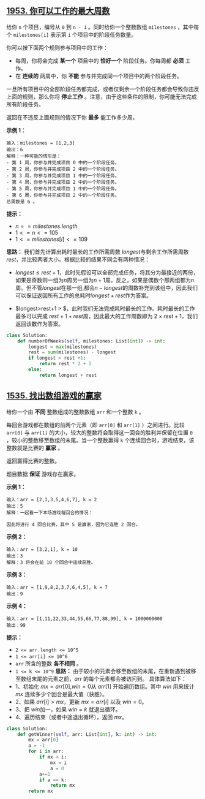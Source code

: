 ## [1953. 你可以工作的最大周数](https://leetcode.cn/problems/maximum-number-of-weeks-for-which-you-can-work/)

给你 `n` 个项目，编号从 `0` 到 `n - 1` 。同时给你一个整数数组 `milestones` ，其中每个 `milestones[i]` 表示第 `i` 个项目中的阶段任务数量。

你可以按下面两个规则参与项目中的工作：

- 每周，你将会完成 **某一个** 项目中的 **恰好一个** 阶段任务。你每周都 **必须** 工作。
- 在 **连续的** 两周中，你 **不能** 参与并完成同一个项目中的两个阶段任务。

一旦所有项目中的全部阶段任务都完成，或者仅剩余一个阶段任务都会导致你违反上面的规则，那么你将 **停止工作** 。注意，由于这些条件的限制，你可能无法完成所有阶段任务。

返回在不违反上面规则的情况下你 **最多** 能工作多少周。

 

**示例 1：**

```
输入：milestones = [1,2,3]
输出：6
解释：一种可能的情形是：
- 第 1 周，你参与并完成项目 0 中的一个阶段任务。
- 第 2 周，你参与并完成项目 2 中的一个阶段任务。
- 第 3 周，你参与并完成项目 1 中的一个阶段任务。
- 第 4 周，你参与并完成项目 2 中的一个阶段任务。
- 第 5 周，你参与并完成项目 1 中的一个阶段任务。
- 第 6 周，你参与并完成项目 2 中的一个阶段任务。
总周数是 6 。
```
**提示：**

- $n == milestones.length$
- $1 <= n <= 105$
- $1 <= milestones[i] <= 109$

**思路：**
我们首先计算出耗时最长的工作所需周数 $longest$与剩余工作所需周数$rest$，并比较两者大小。根据比较的结果不同会有两种情况：

- $longest≤rest+1$，此时先假设可以全部完成任务，将其分为最接近的两份，如果是奇数则一组为$n$周另一组为$n+1$周。反之，如果是偶数个那两组都为$n$周。但不管$longest$在那一组,都会$n-longest$的周数补充到该组中，因此我们可以保证返回所有工作的总耗时$longest+rest$作为答案。

- $longest>rest+1 > $，此时我们无法完成耗时最长的工作。耗时最长的工作最多可以完成 $rest+1+rest$周，因此最大的工作周数即为 $2×rest+1$，我们返回该数作为答案。

```python
class Solution:
    def numberOfWeeks(self, milestones: List[int]) -> int:
        longest = max(milestones)
        rest = sum(milestones) - longest
        if longest > rest +1:
            return rest * 2 + 1
        else:
            return longest + rest
```

## [1535. 找出数组游戏的赢家](https://leetcode.cn/problems/find-the-winner-of-an-array-game/)

给你一个由 **不同** 整数组成的整数数组 `arr` 和一个整数 `k` 。

每回合游戏都在数组的前两个元素（即 `arr[0]` 和 `arr[1]` ）之间进行。比较 `arr[0]` 与 `arr[1]` 的大小，较大的整数将会取得这一回合的胜利并保留在位置 `0` ，较小的整数移至数组的末尾。当一个整数赢得 `k` 个连续回合时，游戏结束，该整数就是比赛的 **赢家** 。

返回赢得比赛的整数。

题目数据 **保证** 游戏存在赢家。

 

**示例 1：**

```
输入：arr = [2,1,3,5,4,6,7], k = 2
输出：5
解释：一起看一下本场游戏每回合的情况：

因此将进行 4 回合比赛，其中 5 是赢家，因为它连胜 2 回合。
```

**示例 2：**

```
输入：arr = [3,2,1], k = 10
输出：3
解释：3 将会在前 10 个回合中连续获胜。
```

**示例 3：**

```
输入：arr = [1,9,8,2,3,7,6,4,5], k = 7
输出：9
```

**示例 4：**

```
输入：arr = [1,11,22,33,44,55,66,77,88,99], k = 1000000000
输出：99
```

 

**提示：**

- `2 <= arr.length <= 10^5`
- `1 <= arr[i] <= 10^6`
- `arr` 所含的整数 **各不相同** 。
- `1 <= k <= 10^9`
**思路：**
由于较小的元素会移至数组的末尾，在重新遇到被移至数组末尾的元素之前，$arr$ 的每个元素都会被访问到。
具体算法如下：
- 1、初始化 $mx=arr[0]$,$ win=0$从 $arr[1]$ 开始遍历数组。其中 $win$ 用来统计 $mx$ 连续多少个回合是最大值（获胜）。
- 2、如果 $arr[i]>mx$，更新 $mx=arr[i]$ 以及 $win=0$。
- 3、把 $win$加一，如果 $win=k$ 就退出循环。
- 4、遍历结束（或者中途退出循环），返回 $mx$。
```python
class Solution:
    def getWinner(self, arr: List[int], k: int) -> int:
        mx = arr[0]
        a = -1
        for i in arr:
            if mx < i:
                mx = i
                a = 0
            a+=1
            if a == k:
                return mx 
        return mx
```



